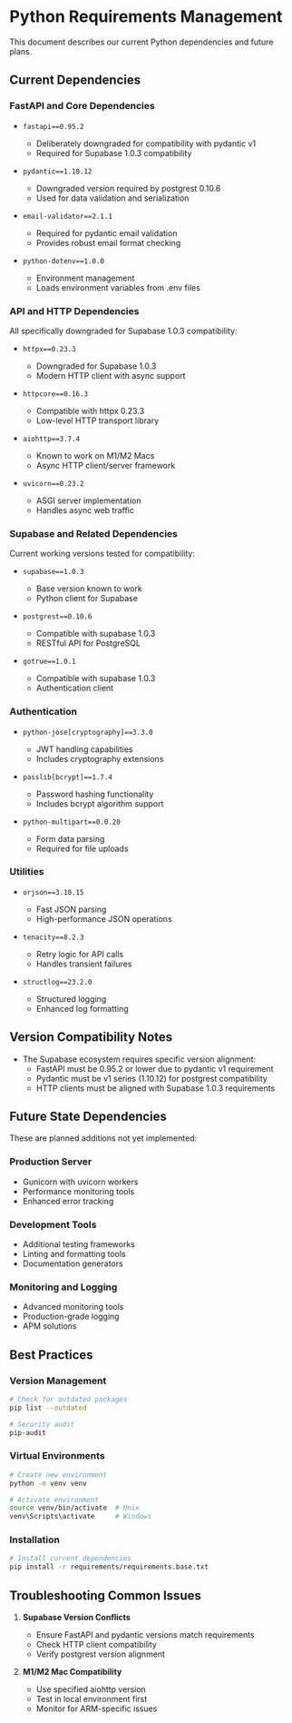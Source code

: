 # Python Requirements Management

This document describes our current Python dependencies and future plans.

## Current Dependencies

### FastAPI and Core Dependencies
- `fastapi==0.95.2`
  - Deliberately downgraded for compatibility with pydantic v1
  - Required for Supabase 1.0.3 compatibility
  
- `pydantic==1.10.12`
  - Downgraded version required by postgrest 0.10.6
  - Used for data validation and serialization
  
- `email-validator==2.1.1`
  - Required for pydantic email validation
  - Provides robust email format checking

- `python-dotenv==1.0.0`
  - Environment management
  - Loads environment variables from .env files

### API and HTTP Dependencies
All specifically downgraded for Supabase 1.0.3 compatibility:

- `httpx==0.23.3`
  - Downgraded for Supabase 1.0.3
  - Modern HTTP client with async support

- `httpcore==0.16.3`
  - Compatible with httpx 0.23.3
  - Low-level HTTP transport library

- `aiohttp==3.7.4`
  - Known to work on M1/M2 Macs
  - Async HTTP client/server framework

- `uvicorn==0.23.2`
  - ASGI server implementation
  - Handles async web traffic

### Supabase and Related Dependencies
Current working versions tested for compatibility:

- `supabase==1.0.3`
  - Base version known to work
  - Python client for Supabase

- `postgrest==0.10.6`
  - Compatible with supabase 1.0.3
  - RESTful API for PostgreSQL

- `gotrue==1.0.1`
  - Compatible with supabase 1.0.3
  - Authentication client

### Authentication
- `python-jose[cryptography]==3.3.0`
  - JWT handling capabilities
  - Includes cryptography extensions

- `passlib[bcrypt]==1.7.4`
  - Password hashing functionality
  - Includes bcrypt algorithm support

- `python-multipart==0.0.20`
  - Form data parsing
  - Required for file uploads

### Utilities
- `orjson==3.10.15`
  - Fast JSON parsing
  - High-performance JSON operations

- `tenacity==8.2.3`
  - Retry logic for API calls
  - Handles transient failures

- `structlog==23.2.0`
  - Structured logging
  - Enhanced log formatting

## Version Compatibility Notes
- The Supabase ecosystem requires specific version alignment:
  - FastAPI must be 0.95.2 or lower due to pydantic v1 requirement
  - Pydantic must be v1 series (1.10.12) for postgrest compatibility
  - HTTP clients must be aligned with Supabase 1.0.3 requirements

## Future State Dependencies
These are planned additions not yet implemented:

### Production Server
- Gunicorn with uvicorn workers
- Performance monitoring tools
- Enhanced error tracking

### Development Tools
- Additional testing frameworks
- Linting and formatting tools
- Documentation generators

### Monitoring and Logging
- Advanced monitoring tools
- Production-grade logging
- APM solutions

## Best Practices

### Version Management
```bash
# Check for outdated packages
pip list --outdated

# Security audit
pip-audit
```

### Virtual Environments
```bash
# Create new environment
python -m venv venv

# Activate environment
source venv/bin/activate  # Unix
venv\Scripts\activate     # Windows
```

### Installation
```bash
# Install current dependencies
pip install -r requirements/requirements.base.txt
```

## Troubleshooting Common Issues
1. **Supabase Version Conflicts**
   - Ensure FastAPI and pydantic versions match requirements
   - Check HTTP client compatibility
   - Verify postgrest version alignment

2. **M1/M2 Mac Compatibility**
   - Use specified aiohttp version
   - Test in local environment first
   - Monitor for ARM-specific issues 
